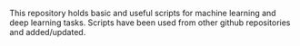 This repository holds basic and useful scripts for machine learning and deep learning tasks. 
Scripts have been used from other github repositories and added/updated.